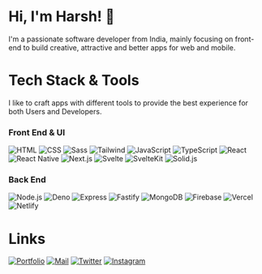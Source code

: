 
# Hi, I'm Harsh! 👋
I'm a passionate software developer from India, mainly focusing on front-end to build creative, attractive and better apps for web and mobile.

# Tech Stack & Tools
I like to craft apps with different tools to provide the best experience for both Users and Developers.

### Front End & UI
![HTML](https://img.shields.io/badge/HTML5-E34F26?style=for-the-badge&logo=html5&logoColor=white)
![CSS](https://img.shields.io/badge/CSS3-1572B6?style=for-the-badge&logo=css3&logoColor=white)
![Sass](https://img.shields.io/badge/Sass-CC6699?style=for-the-badge&logo=sass&logoColor=white)
![Tailwind](https://img.shields.io/badge/Tailwind_CSS-38B2AC?style=for-the-badge&logo=tailwind-css&logoColor=white)
![JavaScript](https://img.shields.io/badge/JavaScript-323330?style=for-the-badge&logo=javascript&logoColor=F7DF1E)
![TypeScript](https://img.shields.io/badge/TypeScript-007ACC?style=for-the-badge&logo=typescript&logoColor=white)
![React](https://img.shields.io/badge/React-20232A?style=for-the-badge&logo=react&logoColor=61DAFB)
![React Native](https://img.shields.io/badge/React_Native-20232A?style=for-the-badge&logo=react&logoColor=61DAFB)
![Next.js](https://img.shields.io/badge/next.js-000000?style=for-the-badge&logo=nextdotjs&logoColor=white)
![Svelte](https://img.shields.io/badge/Svelte-4A4A55?style=for-the-badge&logo=svelte&logoColor=FF3E00)
![SvelteKit](https://img.shields.io/badge/SvelteKit-FF3E00?style=for-the-badge&logo=Svelte&logoColor=white)
![Solid.js](https://img.shields.io/badge/Solid%20JS-2C4F7C?style=for-the-badge&logo=solid&logoColor=white)

### Back End
![Node.js](https://img.shields.io/badge/Node.js-339933?style=for-the-badge&logo=nodedotjs&logoColor=white)
![Deno](https://img.shields.io/badge/Deno-464647?style=for-the-badge&logo=deno&logoColor=white)
![Express](https://img.shields.io/badge/Express.js-000000?style=for-the-badge&logo=express&logoColor=white)
![Fastify](https://img.shields.io/badge/fastify-202020?style=for-the-badge&logo=fastify&logoColor=white)
![MongoDB](https://img.shields.io/badge/MongoDB-4EA94B?style=for-the-badge&logo=mongodb&logoColor=white)
![Firebase](https://img.shields.io/badge/firebase-ffca28?style=for-the-badge&logo=firebase&logoColor=black)
![Vercel](https://img.shields.io/badge/Vercel-000000?style=for-the-badge&logo=vercel&logoColor=white)
![Netlify](https://img.shields.io/badge/Netlify-00C7B7?style=for-the-badge&logo=netlify&logoColor=white)

# Links
[![Portfolio](https://img.shields.io/badge/my_portfolio-000?style=for-the-badge&logo=ko-fi&logoColor=white)](https://hrvs.me)
[![Mail](https://img.shields.io/badge/Gmail-D14836?style=for-the-badge&logo=gmail&logoColor=white)](mailto:hrvsdev@gmail.com/)
[![Twitter](http://img.shields.io/badge/twitter-1DA1F2?style=for-the-badge&logo=twitter&logoColor=white)](https://twitter.com/itsharshvyas/)
[![Instagram](https://img.shields.io/badge/Instagram-E4405F?style=for-the-badge&logo=instagram&logoColor=white)](https://instagram.com/harshvyasdev/)


